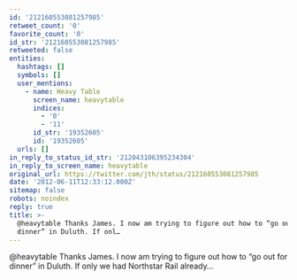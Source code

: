 ```yaml
---
id: '212160553081257985'
retweet_count: '0'
favorite_count: '0'
id_str: '212160553081257985'
retweeted: false
entities:
  hashtags: []
  symbols: []
  user_mentions:
    - name: Heavy Table
      screen_name: heavytable
      indices:
        - '0'
        - '11'
      id_str: '19352605'
      id: '19352605'
  urls: []
in_reply_to_status_id_str: '212043106395234304'
in_reply_to_screen_name: heavytable
original_url: https://twitter.com/jth/status/212160553081257985
date: '2012-06-11T12:33:12.000Z'
sitemap: false
robots: noindex
reply: true
title: >-
  @heavytable Thanks James. I now am trying to figure out how to “go out for
  dinner” in Duluth. If onl…
---
```


@heavytable Thanks James. I now am trying to figure out how to “go out for dinner” in Duluth. If only we had Northstar Rail already…